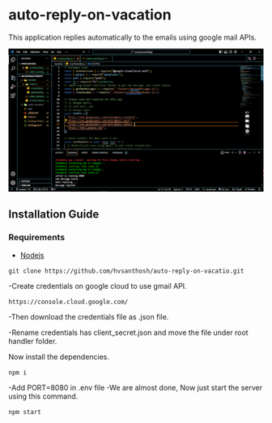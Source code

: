 # auto-reply-on-vacation
This application replies automatically to the emails using google mail APIs. 

![sample](./image/sample.png)

## Installation Guide

### Requirements
- [Nodejs](https://nodejs.org/en/download)

 ```shell
git clone https://github.com/hvsanthosh/auto-reply-on-vacatio.git
```
-Create credentials on google cloud to use gmail API.
```shell
https://console.cloud.google.com/
```

-Then download the credentials file as .json file.

-Rename credentials has client_secret.json and move the file under root handler folder.

Now install the dependencies.
```shell
npm i
```
-Add PORT=8080 in .env file
-We are almost done, Now just start the  server using this command.
```shell
npm start
```

